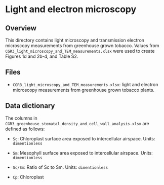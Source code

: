 # Light and electron microscopy

## Overview

This directory contains light microscopy and transmission electron microscopy measurements from 
greenhouse grown tobacco. Values from `CGR3_light_microscopy_and_TEM_measurements.xlsx` 
were used to create Figures 1d and 2b-d, and Table S2.

## Files

- `CGR3_light_microscopy_and_TEM_measurements.xlsx`: light and electron microscopy measurements
from greenhouse grown tobacco plants.


## Data dictionary

The columns in `CGR3_greenhouse_stomatal_density_and_cell_wall_analysis.xlsx` are defined as follows:

 - `Sc`: Chloroplast surface area exposed to intercellular airspace.
   Units: `dimentionless`

 - `Sm`: Mesophyll surface area exposed to intercellular airspace.
   Units: `dimentionless`

 - `Sc/Sm`: Ratio of Sc to Sm.
   Units: `dimentionless`

 - `Cp`: Chloroplast

